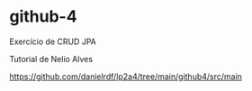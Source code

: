 # github-4

Exercício de CRUD JPA

Tutorial de Nelio Alves

https://github.com/danielrdf/lp2a4/tree/main/github4/src/main
